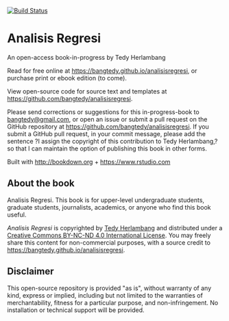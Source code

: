 [![Build Status](https://travis-ci.com/rstudio/bookdown-demo.svg?branch=master)](https://travis-ci.com/rstudio/bookdown-demo)

# Analisis Regresi

An open-access book-in-progress by Tedy Herlambang

Read for free online at <https://bangtedy.github.io/analisisregresi>, or purchase print or ebook edition (to come).

View open-source code for source text and templates at <https://github.com/bangtedy/analisisregresi>.

Please send corrections or suggestions for this in-progress-book to <bangtedy@gmail.com>, or open an issue or submit a pull request on the GitHub repository at <https://github.com/bangtedy/analisisregresi>. If you submit a GitHub pull request, in your commit message, please add the sentence ?I assign the copyright of this contribution to Tedy Herlambang,? so that I can maintain the option of publishing this book in other forms.

Built with <http://bookdown.org> + <https://www.rstudio.com>

## About the book
Analisis Regresi. This book is for upper-level undergraduate students, graduate students, journalists, academics, or anyone who find this book useful.

*Analisis Regresi* is copyrighted by [Tedy Herlambang](https://bangtedy.github.io/analisisregresi)
and distributed under a [Creative Commons BY-NC-ND 4.0 International License](http://creativecommons.org/licenses/by-nc-nd/4.0).
You may freely share this content for non-commercial purposes, with a source credit to <https://bangtedy.github.io/analisisregresi>.

## Disclaimer
This open-source repository is provided "as is", without warranty of any kind, express or implied, including but not limited to the warranties of merchantability, fitness for a particular purpose, and non-infringement. No installation or technical support will be provided.

